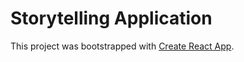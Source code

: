 # Storytelling Application


This project was bootstrapped with [Create React App](https://github.com/facebookincubator/create-react-app).